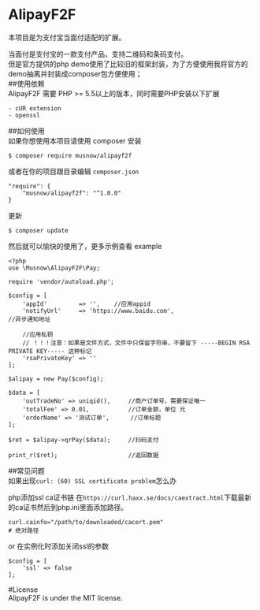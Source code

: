 # AlipayF2F
本项目是为支付宝当面付适配的扩展。

当面付是支付宝的一款支付产品，支持二维码和条码支付。   
但是官方提供的php demo使用了比较旧的框架封装，为了方便使用我将官方的demo抽离并封装成composer包方便使用；   
##使用依赖  
AlipayF2F 需要 PHP >= 5.5以上的版本，同时需要PHP安装以下扩展
```$xslt
- cUR extension
- openssl
```
##如何使用  
如果你想使用本项目请使用 composer 安装

```$xslt
$ composer require musnow/alipayf2f
```
或者在你的项目跟目录编辑 ```composer.json```
```$xslt
"require": {
    "musnow/alipayf2f": "^1.0.0"
}
```
更新
```$xslt
$ composer update
```
然后就可以愉快的使用了，更多示例查看 example
```$xslt
<?php
use \Musnow\AlipayF2F\Pay;

require 'vendor/autoload.php';

$config = [
    'appId'         => '',    //应用appid
    'notifyUrl'     => 'https://www.baidu.com',                      //异步通知地址

    //应用私钥
    // ！！！注意：如果是文件方式，文件中只保留字符串，不要留下 -----BEGIN RSA PRIVATE KEY----- 这种标记
    'rsaPrivateKey' => ''
];

$alipay = new Pay($config);

$data = [
    'outTradeNo' => uniqid(),     //商户订单号，需要保证唯一
    'totalFee' => 0.01,           //订单金额，单位 元
    'orderName' => '测试订单',      //订单标题
];

$ret = $alipay->qrPay($data);     //扫码支付

print_r($ret);                    //返回数据
```
##常见问题  
如果出现```curl: (60) SSL certificate problem```怎么办

php添加ssl ca证书链
在```https://curl.haxx.se/docs/caextract.html```下载最新的ca证书然后到php.ini里面添加路径。
```$xslt
curl.cainfo="/path/to/downloaded/cacert.pem"
# 绝对路径
```
or 在实例化时添加关闭ssl的参数
```$xslt
$config = [
    'ssl' => false
];
```

#License  
AlipayF2F is under the MIT license.
